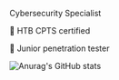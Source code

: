 Cybersecurity Specialist

💎 HTB CPTS certified

💎 Junior penetration tester

![Anurag's GitHub stats](https://github-readme-stats.vercel.app/api?username=suljov&show_icons=true&theme=dracula)


